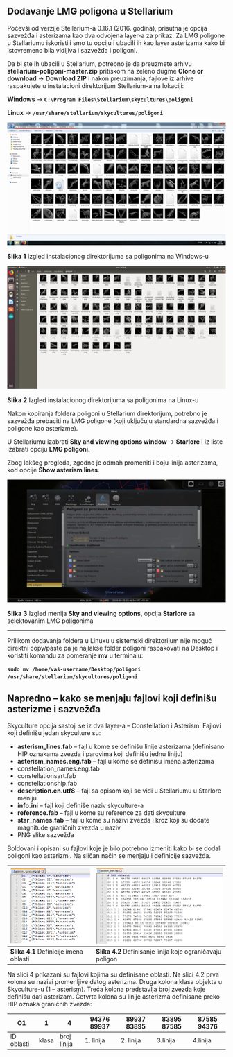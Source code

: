 ## **Dodavanje LMG poligona u Stellarium**

Počevši od verzije Stellarium-a 0.16.1 (2016. godina), prisutna je opcija sazvežđa i asterizama kao dva odvojena layer-a za prikaz. Za LMG poligone u Stellariumu iskoristili smo tu opciju i ubacili ih kao layer asterizama kako bi istovremeno bila vidljiva i sazvežđa i poligoni.

Da bi ste ih ubacili u Stellarium, potrebno je da preuzmete arhivu **stellarium-poligoni-master.zip** pritiskom na zeleno dugme **Clone or download** -> **Download ZIP** i nakon preuzimanja, fajlove iz arhive raspakujete u instalacioni direktorijum Stellarium-a na lokaciji:  


**Windows** ->  **`C:\Program Files\Stellarium\skycultures\poligoni`**

**Linux** ->  **`/usr/share/stellarium/skycultures/poligoni`**

![Izgled instalacionog direktorijuma sa poligonima na Windows-u](/poligoni/uputstvo/slika1.png)

**Slika** **1** Izgled instalacionog direktorijuma sa poligonima na Windows-u

![Izgled instalacionog direktorijuma sa poligonima na Linux-u](/poligoni/uputstvo/slika2.png)


**Slika** **2** Izgled instalacionog direktorijuma sa poligonima na Linux-u

Nakon kopiranja foldera poligoni u Stellarium direktorijum, potrebno je sazvežđa prebaciti na LMG poligone (koji uključuju standardna sazvežđa i poligone kao asterizme).

U Stellariumu izabrati **Sky and viewing options window** -> **Starlore** i iz liste izabrati opciju **LMG poligoni.**

Zbog lakšeg pregleda, zgodno je odmah promeniti i boju linija asterizama, kod opcije **Show asterism lines**.




![Izgled menija Sky and viewing options, opcija Starlore sa selektovanim LMG poligonima](/poligoni/uputstvo/slika3.png)

**Slika** **3** Izgled menija **Sky and viewing options**, opcija **Starlore** sa selektovanim LMG poligonima



----------
Prilikom dodavanja foldera u Linuxu u sistemski direktorijum nije moguć direktni copy/paste pa je najlakše folder poligoni raspakovati na Desktop i koristiti komandu za pomeranje **mv**  u terminalu:

**`sudo mv /home/vaš-username/Desktop/poligoni /usr/share/stellarium/skycultures/poligoni`**

  
  
## **Napredno – kako se menjaju fajlovi koji definišu asterizme i sazvežđa**

Skyculture opcija sastoji se iz dva layer-a – Constellation i Asterism. Fajlovi koji definišu jedan skyculture su:

- **asterism_lines.fab** – fajl u kome se definišu linije asterizama (definisano HIP oznakama zvezda i parovima koji definišu jednu       liniju)
- **asterism_names.eng.fab** – fajl u kome se definišu imena asterizama
- constellation_names.eng.fab
- constellationsart.fab
- constellationship.fab
- **description.en.utf8** – fajl sa opisom koji se vidi u Stellariumu u Starlore meniju
- **info.ini** – fajl koji definiše naziv skyculture-a
- **reference.fab** – fajl u kome su reference za dati skyculture
- **star_names.fab** – fajl u kome su nazivi zvezda i kroz koji su dodate magnitude graničnih zvezda u naziv 
- PNG slike sazvežđa

Boldovani i opisani su fajlovi koje je bilo potrebno izmeniti kako bi se dodali poligoni kao asterizmi. Na sličan način se menjaju i definicije sazvežđa.


| ![Definicije imena oblasti](/poligoni/uputstvo/slika41.PNG) | ![Definisanje linija koje ograničavaju poligon](/poligoni/uputstvo/slika42.PNG) | 
|--|--|
|  **Slika 4.1** Definicije imena oblasti | **Slika 4.2** Definisanje linija koje ograničavaju poligon |

Na slici 4 prikazani su fajlovi kojima su definisane oblasti. Na slici 4.2 prva kolona su nazivi promenljive datog asterizma. Druga kolona klasa objekta u Skyculture-u (1 – asterism). Treća kolona predstavlja broj zvezda koje definišu dati asterizam. Četvrta kolona su linije asterizma definisane preko HIP oznaka graničnih zvezda:

| O1 | 1 | 4 | 94376 89937 | 89937 83895 | 83895 87585 | 87585 94376 |
|--|--|--|--|--|--|--|
| ID oblasti | klasa | broj linija | 1. linija | 2. linija | 3.linija | 4.linija |
